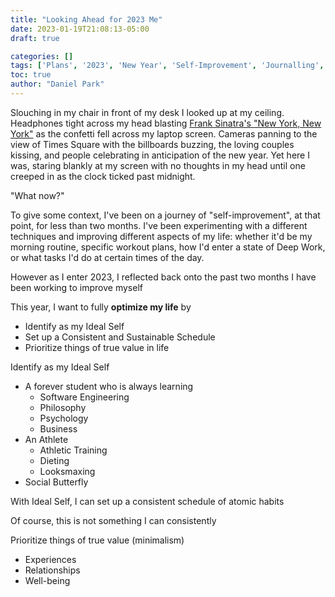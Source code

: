 ```yaml
---
title: "Looking Ahead for 2023 Me"
date: 2023-01-19T21:08:13-05:00
draft: true

categories: []
tags: ['Plans', '2023', 'New Year', 'Self-Improvement', 'Journalling', 'Ideas']
toc: true
author: "Daniel Park"
---
```


Slouching in my chair in front of my desk I looked up at my ceiling. Headphones tight across my head blasting [Frank Sinatra's "New York, New York"](https://www.youtube.com/watch?v=TK0Vdb1RUCk&ab_channel=FrankSinatraVEVO) as the confetti fell across my laptop screen. Cameras panning to the view of Times Square with the billboards buzzing, the loving couples kissing, and people celebrating in anticipation of the new year. Yet here I was, staring blankly at my screen with no thoughts in my head until one creeped in as the clock ticked past midnight.

"What now?"

To give some context, I've been on a journey of "self-improvement", at that point, for less than two months. I've been experimenting with a different techniques and improving different aspects of my life: whether it'd be my morning routine, specific workout plans, how I'd enter a state of Deep Work, or what tasks I'd do at certain times of the day.

However as I enter 2023, I reflected back onto the past two months I have been working to improve myself 

This year, I want to fully **optimize my life** by
- Identify as my Ideal Self
- Set up a Consistent and Sustainable Schedule
- Prioritize things of true value in life

Identify as my Ideal Self
- A forever student who is always learning
    - Software Engineering
    - Philosophy
    - Psychology
    - Business
- An Athlete
    - Athletic Training
    - Dieting
    - Looksmaxing
- Social Butterfly

With Ideal Self, I can set up a consistent schedule of atomic habits

Of course, this is not something I can consistently

Prioritize things of true value (minimalism)
- Experiences
- Relationships
- Well-being